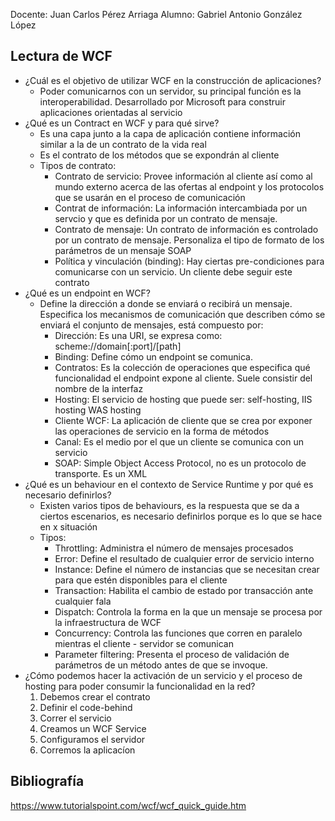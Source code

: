 Docente: Juan Carlos Pérez Arriaga
Alumno: Gabriel Antonio González López
## Lectura de WCF
- ¿Cuál es el objetivo de utilizar WCF en la construcción de aplicaciones?
	- Poder comunicarnos con un servidor, su principal función es la interoperabilidad. Desarrollado por Microsoft para construir aplicaciones orientadas al servicio
- ¿Qué es un Contract en WCF y para qué sirve?
	- Es una capa junto a la capa de aplicación contiene información similar a la de un contrato de la vida real
	- Es el contrato de los métodos que se expondrán al cliente
	- Tipos de contrato:
		- Contrato de servicio: Provee información al cliente así como al mundo externo acerca de las ofertas al endpoint y los protocolos que se usarán en el proceso de comunicación
		- Contrat de información: La información intercambiada por un servcio y que es definida por un contrato de mensaje.
		- Contrato de mensaje: Un contrato de información es controlado por un contrato de mensaje. Personaliza el tipo de formato de los parámetros de un mensaje SOAP
		- Política y vinculación (binding): Hay ciertas pre-condiciones para comunicarse con un servicio. Un cliente debe seguir este contrato
- ¿Qué es un endpoint en WCF?
	- Define la dirección a donde se enviará o recibirá un mensaje. Especifica los mecanismos de comunicación que describen cómo se enviará el conjunto de mensajes, está compuesto por:
		- Dirección: Es una URI, se expresa como: scheme://domain[:port]/[path]
		- Binding: Define cómo un endpoint se comunica. 
		- Contratos: Es la colección de operaciones que especifica qué funcionalidad el endpoint expone al cliente. Suele consistir del nombre de la interfaz
		- Hosting: El servicio de hosting que puede ser: self-hosting, IIS hosting WAS hosting
		- Cliente WCF: La aplicación de cliente que se crea por exponer las operaciones de servicio en la forma de métodos
		- Canal: Es el medio por el que un cliente se comunica con un servicio
		- SOAP: Simple Object Access Protocol, no es un protocolo de transporte. Es un XML
- ¿Qué es un behaviour en el contexto de Service Runtime y por qué es necesario definirlos?
	- Existen varios tipos de behaviours, es la respuesta que se da a ciertos escenarios, es necesario definirlos porque es lo que se hace en x situación
	- Tipos:
		- Throttling: Administra el número de mensajes procesados
		- Error: Define el resultado de cualquier error de servicio interno
		- Instance: Define el número de instancias que se necesitan crear para que estén disponibles para el cliente
		- Transaction: Habilita el cambio de estado por transacción ante cualquier fala
		- Dispatch: Controla la forma en la que un mensaje se procesa por la infraestructura de WCF
		- Concurrency: Controla las funciones que corren en paralelo mientras el cliente - servidor se comunican
		- Parameter filtering: Presenta el proceso de validación de parámetros de un método antes de que se invoque.
- ¿Cómo podemos hacer la activación de un servicio y el proceso de hosting para poder consumir la funcionalidad en la red?
	1. Debemos crear el contrato
	2. Definir el code-behind
	3. Correr el servicio
	4. Creamos un WCF Service
	5. Configuramos el servidor
	6. Corremos la aplicacíon
## Bibliografía
https://www.tutorialspoint.com/wcf/wcf_quick_guide.htm